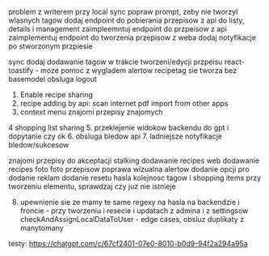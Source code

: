problem z writerem przy local sync
popraw prompt, zeby nie tworzyl wlasnych tagow
dodaj endpoint do pobierania przepisow z api do listy, details i management
zaimpleemntuj endpoint do przpeisow z api
zaimplementuj endpoint do tworzenia przepisow z weba
dodaj notyfikacje po stworzonym przpiesie


sync
dodaj dodawanie tagow w trakcie tworzeni/edycji przpeisu
react-toastify - moze pomoc z wygladem alertow
recipetag sie tworza bez basemodel
obsluga logout

1. Enable recipe sharing
2. recipe adding by api:
    scan
    internet
    pdf
    import from other apps
3. context menu
    znajomi
    przepisy znajomych
    
4 shopping list sharing
5. przeklejenie widokow backendu do gpt i dopytanie czy ok
6. obsluga bledow api
7. ladniejsze notyfikacje bledow/sukcesow

znajomi
przepisy do akceptacji
stalking
dodawanie recipes web
dodawanie recipes foto
foto przepisow
poprawa wizualna alertow
dodanie opcji pro
dodanie reklam
dodanie resetu hasla
kolejnosc tagow i shopping items
przy tworzeniu elementu, sprawdzaj czy juz nie istnieje


8. upewnienie sie ze mamy te same regexy na hasla na backendzie i froncie - przy tworzeniu i resecie i updatach z admina i z settingsow
checkAndAssignLocalDataToUser - edge cases, obsluz duplikaty z manytomany

testy:
https://chatgpt.com/c/67cf2401-07e0-8010-b0d9-94f2a294a95a